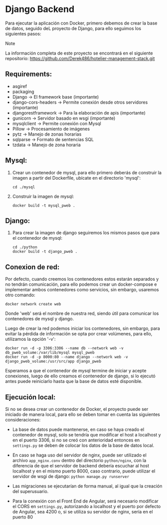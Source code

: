 # Django Backend

Para ejecutar la aplicación con Docker, primero debemos de crear la base de datos, seguido deL proyecto de Django, para ello seguimos los siguientes pasos:

> [!NOTE]  
> La información completa de este proyecto se encontrará en el siguiente repositorio:
> https://github.com/Derek486/hotelier-management-stack.git 

## Requirements:

-   asgiref
-   packaging
-   Django -> El framework base (importante)
-   django-cors-headers -> Permite conexión desde otros servidores (importante)
-   djangorestframework -> Para la elaboración de apis (importante)
-   gunicorn -> Servidor basado en wsgi (importante)
-   mysqlclient -> Permite conexión con Mysql
-   Pillow -> Procesamiento de imágenes
-   pytz -> Manejo de zonas horarias
-   sqlparse -> Formato de sentencias SQL
-   tzdata -> Manejo de zona horaria

## Mysql:

1. Crear un contenedor de mysql, para ello primero deberás de construir la imagen a partir del Dockerfile, ubícate en el directorio 'mysql':

    ```
    cd ./mysql
    ```

2. Construir la imagen de mysql:

    ```
    docker build -t mysql_pweb .
    ```

## Django:

1. Para crear la imagen de django seguiremos los mismos pasos que para el contenedor de mysql:

    ```
    cd ./python
    docker build -t django_pweb .
    ```

## Conexion de red:

Por defecto, cuando creemos los contenedores estos estarán separados y no tendrán comunicación, para ello podemos crear un docker-compose e implementar ambos contenedores como servicios, sin embargo, usaremos otro comando:

```
docker network create web
```

Donde 'web' será el nombre de nuestra red, siendo útil para comunicar los contenedores de mysql y django.

Luego de crear la red podemos iniciar los contenedores, sin embargo, para evitar la pérdida de información se opta por crear volúmenes, para ello, utilizamos la opción '-v':

```
docker run -d -p 3306:3306 --name db --network web -v db_pweb_volume:/var/lib/mysql mysql_pweb
docker run -d -p 8000:80 --name django --network web -v django_pweb_volume:/usr/src/app django_pweb
```

Esperamos a que el contenedor de mysql termine de iniciar y acepte conexiones, luego de ello creamos el contenedor de django, si lo ejecutó antes puede reiniciarlo hasta que la base de datos esté disponible.


## Ejecución local:

Si no se desea crear un contenedor de Docker, el proyecto puede ser iniciado de manera local, para ello se deben tomar en cuenta las siguientes consideraciones:

-   La base de datos puede mantenerse, en caso se haya creado el contenedor de mysql, solo se tendría que modificar el host a localhost y en el puerto 3306, si no se creó con anterioridad entonces en `settings.py` se deben de colocar los datos de la base de datos local.

-   En caso se haga uso del servidor de nginx, puede ser utilizado el archivo `app_nginx.conv` dentro del directorio `python/nginx`, con la diferencia de que el servidor de backend debería escuchar al host localhost y en el mismo puerto 8000, caso contrario, puede utilizar el servidor de wsgi de django: `python manage.py runserver`

-   Las migraciones se ejecutarían de forma manual, al igual que la creación del superusuario.

-   Para la conexión con el Front End de Angular, será necesario modificar el CORS en `settings.py`, autorizando a localhost y el puerto por defecto de Angular, sea 4200 o, si se utiliza su servidor de nginx, sería en el puerto 80
